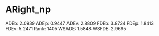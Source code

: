 # ARight_np

ADEb: 2.0939
ADEp: 0.9447
ADEv: 2.8809
FDEb: 3.8734
FDEp: 1.8413
FDEv: 5.2471
Rank: 1405
WSADE: 1.5848
WSFDE: 2.9695